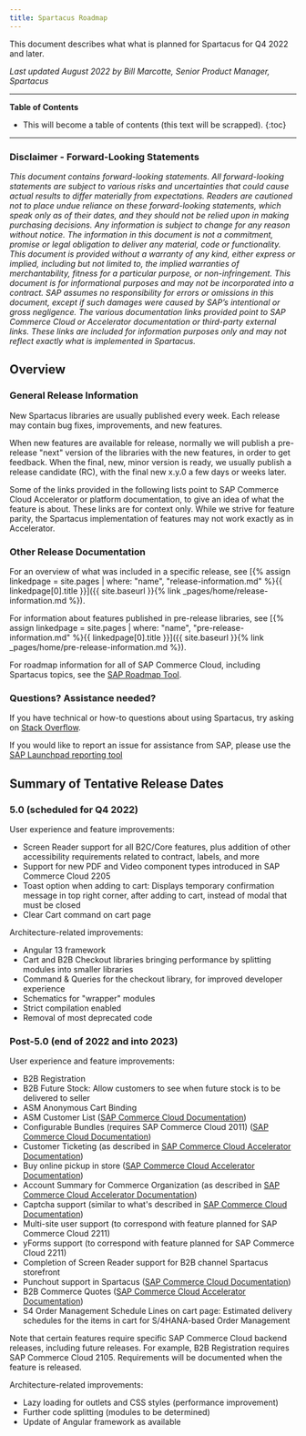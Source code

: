 ```yaml
---
title: Spartacus Roadmap
---
```


This document describes what what is planned for Spartacus for Q4 2022 and later.

*Last updated August 2022 by Bill Marcotte, Senior Product Manager, Spartacus*

***

**Table of Contents**

- This will become a table of contents (this text will be scrapped).
{:toc}

***
  
### Disclaimer - Forward-Looking Statements

*This document contains forward-looking statements. All forward-looking statements are subject to various risks and uncertainties that could cause actual results to differ materially from expectations. Readers are cautioned not to place undue reliance on these forward-looking statements, which speak only as of their dates, and they should not be relied upon in making purchasing decisions. Any information is subject to change for any reason without notice. The information in this document is not a commitment, promise or legal obligation to deliver any material, code or functionality.  This document is provided without a warranty of any kind, either express or implied, including but not limited to, the implied warranties of merchantability, fitness for a particular purpose, or non-infringement. This document is for informational purposes and may not be incorporated into a contract. SAP assumes no responsibility for errors or omissions in this document, except if such damages were caused by SAP’s intentional or gross negligence. The various documentation links provided point to SAP Commerce Cloud or Accelerator documentation or third-party external links. These links are included for information purposes only and may not reflect exactly what is implemented in Spartacus.*
  
## Overview

### General Release Information

New Spartacus libraries are usually published every week. Each release may contain bug fixes, improvements, and new features.

When new features are available for release, normally we will publish a pre-release "next" version of the libraries with the new features, in order to get feedback. When the final, new, minor version is ready, we usually publish a release candidate (RC), with the final new x.y.0 a few days or weeks later.

Some of the links provided in the following lists point to SAP Commerce Cloud Accelerator or platform documentation, to give an idea of what the feature is about. These links are for context only. While we strive for feature parity, the Spartacus implementation of features may not work exactly as in Accelerator.
  
### Other Release Documentation

For an overview of what was included in a specific release, see [{% assign linkedpage = site.pages | where: "name", "release-information.md" %}{{ linkedpage[0].title }}]({{ site.baseurl }}{% link _pages/home/release-information.md %}).

For information about features published in pre-release libraries, see [{% assign linkedpage = site.pages | where: "name", "pre-release-information.md" %}{{ linkedpage[0].title }}]({{ site.baseurl }}{% link _pages/home/pre-release-information.md %}).

For roadmap information for all of SAP Commerce Cloud, including Spartacus topics, see the [SAP Roadmap Tool](https://roadmaps.sap.com/board?PRODUCT=089E017A62AB1EDA94C15F5EDB33E0E1).
  
### Questions? Assistance needed?

If you have technical or how-to questions about using Spartacus, try asking on [Stack Overflow](https://stackoverflow.com/questions/tagged/spartacus-storefront).

If you would like to report an issue for assistance from SAP, please use the [SAP Launchpad reporting tool](https://launchpad.support.sap.com/)
  
## Summary of Tentative Release Dates

### 5.0 (scheduled for Q4 2022)

User experience and feature improvements:

- Screen Reader support for all B2C/Core features, plus addition of other accessibility requirements related to contract, labels, and more
- Support for new PDF and Video component types introduced in SAP Commerce Cloud 2205
- Toast option when adding to cart: Displays temporary confirmation message in top right corner, after adding to cart, instead of modal that must be closed
- Clear Cart command on cart page

Architecture-related improvements:

- Angular 13 framework
- Cart and B2B Checkout libraries bringing performance by splitting modules into smaller libraries
- Command & Queries for the checkout library, for improved developer experience
- Schematics for "wrapper" modules
- Strict compilation enabled
- Removal of most deprecated code

### Post-5.0 (end of 2022 and into 2023)

User experience and feature improvements:

- B2B Registration
- B2B Future Stock: Allow customers to see when future stock is to be delivered to seller
- ASM Anonymous Cart Binding
- ASM Customer List ([SAP Commerce Cloud Documentation](https://help.sap.com/viewer/9d346683b0084da2938be8a285c0c27a/latest/en-US/8b571515866910148fc18b9e59d3e084.html))
- Configurable Bundles (requires SAP Commerce Cloud 2011) ([SAP Commerce Cloud Documentation](https://help.sap.com/viewer/9d346683b0084da2938be8a285c0c27a/latest/en-US/8b6eec0286691014a041e59dc69dc185.html))
- Customer Ticketing (as described in [SAP Commerce Cloud Accelerator Documentation](https://help.sap.com/docs/SAP_COMMERCE/9d346683b0084da2938be8a285c0c27a/8ba078758669101498e4f89f5e4f5ea1.html))
- Buy online pickup in store ([SAP Commerce Cloud Accelerator Documentation](https://help.sap.com/viewer/4c33bf189ab9409e84e589295c36d96e/latest/en-US/8ae75e2086691014a64bf7cdd7ed5fd6.html))
- Account Summary for Commerce Organization (as described in [SAP Commerce Cloud Accelerator Documentation](https://help.sap.com/docs/SAP_COMMERCE/4c33bf189ab9409e84e589295c36d96e/0075e2910fc64079bc1baa4a5b0e510a.html))
- Captcha support (similar to what's described in [SAP Commerce Cloud Documentation](https://help.sap.com/docs/SAP_COMMERCE/4c33bf189ab9409e84e589295c36d96e/8ac8663086691014ab34b77436f85412.html))
- Multi-site user support (to correspond with feature planned for SAP Commerce Cloud 2211)
- yForms support (to correspond with feature planned for SAP Commerce Cloud 2211)
- Completion of Screen Reader support for B2B channel Spartacus storefront
- Punchout support in Spartacus ([SAP Commerce Cloud Documentation](https://help.sap.com/docs/SAP_COMMERCE/4c33bf189ab9409e84e589295c36d96e/60fbb8dccb7a45949c570b6b1c272f10.html?version=latest))
- B2B Commerce Quotes ([SAP Commerce Cloud Accelerator Documentation](https://help.sap.com/viewer/4c33bf189ab9409e84e589295c36d96e/latest/en-US/a795b4722f6942c091ef716c66ddb37d.html))
- S4 Order Management Schedule Lines on cart page: Estimated delivery schedules for the items in cart for S/4HANA-based Order Management

Note that certain features require specific SAP Commerce Cloud backend releases, including future releases. For example, B2B Registration requires  SAP Commerce Cloud 2105. Requirements will be documented when the feature is released.

Architecture-related improvements:

- Lazy loading for outlets and CSS styles (performance improvement)
- Further code splitting (modules to be determined)
- Update of Angular framework as available
